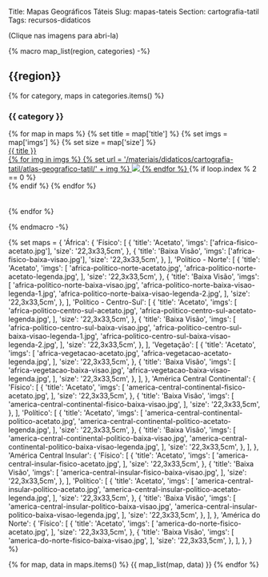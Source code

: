 Title: Mapas Geográficos Táteis
Slug: mapas-tateis
Section: cartografia-tatil
Tags: recursos-didaticos

(Clique nas imagens para abri-la)

{%
    macro map_list(region, categories)
-%}
## {{region}}

{% for category, maps in categories.items() %}

### {{ category }}

<div class="row justify-content-md-center">
{% for map in maps %}
    {% set title = map['title'] %}
    {% set imgs = map['imgs'] %}
    {% set size = map['size'] %}

<a href="{static}{{ url }}" class="col text-center">
    <div class="text-center">{{ title }}</div>
    {% for img in imgs %}
    {% set url = '/materiais/didaticos/cartografia-tatil/atlas-geografico-tatil/' + img %}
    <img src="{static}{{url}}" style="max-width: 50%; object-fit: cover"/>
    {% endfor %}
</a>
{% if loop.index % 2 == 0 %}
<div class="w-100">
</div>
{% endif %}
    {% endfor %}
</div>
<br>
<br>
{% endfor %}

{%
    endmacro
-%}

{%
    set maps = {
        'África': {
            'Físico': [
                {
                    'title': 'Acetato',
                    'imgs': ['africa-fisico-acetato.jpg'],
                    'size': '22,3x33,5cm',
                },
                {
                    'title': 'Baixa Visão',
                    'imgs': ['africa-fisico-baixa-visao.jpg'],
                    'size': '22,3x33,5cm',
                },
            ],
            'Político - Norte': [
                {
                    'title': 'Acetato',
                    'imgs': [
                        'africa-politico-norte-acetato.jpg',
                        'africa-politico-norte-acetato-legenda.jpg',
                    ],
                    'size': '22,3x33,5cm',
                },
                {
                    'title': 'Baixa Visão',
                    'imgs': [
                        'africa-politico-norte-baixa-visao.jpg',
                        'africa-politico-norte-baixa-visao-legenda-1.jpg',
                        'africa-politico-norte-baixa-visao-legenda-2.jpg',
                    ],
                    'size': '22,3x33,5cm',
                },
            ],
            'Político - Centro-Sul': [
                {
                    'title': 'Acetato',
                    'imgs': [
                        'africa-politico-centro-sul-acetato.jpg',
                        'africa-politico-centro-sul-acetato-legenda.jpg',
                    ],
                    'size': '22,3x33,5cm',
                },
                {
                    'title': 'Baixa Visão',
                    'imgs': [
                        'africa-politico-centro-sul-baixa-visao.jpg',
                        'africa-politico-centro-sul-baixa-visao-legenda-1.jpg',
                        'africa-politico-centro-sul-baixa-visao-legenda-2.jpg',
                    ],
                    'size': '22,3x33,5cm',
                },
            ],
            'Vegetação': [
                {
                    'title': 'Acetato',
                    'imgs': [
                        'africa-vegetacao-acetato.jpg',
                        'africa-vegetacao-acetato-legenda.jpg',
                    ],
                    'size': '22,3x33,5cm',
                },
                {
                    'title': 'Baixa Visão',
                    'imgs': [
                        'africa-vegetacao-baixa-visao.jpg',
                        'africa-vegetacao-baixa-visao-legenda.jpg',
                    ],
                    'size': '22,3x33,5cm',
                },
            ],
        },
        'América Central Continental': {
            'Físico': [
                {
                    'title': 'Acetato',
                    'imgs': [
                        'america-central-continental-fisico-acetato.jpg',
                    ],
                    'size': '22,3x33,5cm',
                },
                {
                    'title': 'Baixa Visão',
                    'imgs': [
                        'america-central-continental-fisico-baixa-visao.jpg',
                    ],
                    'size': '22,3x33,5cm',
                },
            ],
            'Político': [
                {
                    'title': 'Acetato',
                    'imgs': [
                        'america-central-continental-politico-acetato.jpg',
                        'america-central-continental-politico-acetato-legenda.jpg',
                    ],
                    'size': '22,3x33,5cm',
                },
                {
                    'title': 'Baixa Visão',
                    'imgs': [
                        'america-central-continental-politico-baixa-visao.jpg',
                        'america-central-continental-politico-baixa-visao-legenda.jpg',
                    ],
                    'size': '22,3x33,5cm',
                },
            ],
        },
        'América Central Insular': {
            'Físico': [
                {
                    'title': 'Acetato',
                    'imgs': [
                        'america-central-insular-fisico-acetato.jpg',
                    ],
                    'size': '22,3x33,5cm',
                },
                {
                    'title': 'Baixa Visão',
                    'imgs': [
                        'america-central-insular-fisico-baixa-visao.jpg',
                    ],
                    'size': '22,3x33,5cm',
                },
            ],
            'Político': [
                {
                    'title': 'Acetato',
                    'imgs': [
                        'america-central-insular-politico-acetato.jpg',
                        'america-central-insular-politico-acetato-legenda.jpg',
                    ],
                    'size': '22,3x33,5cm',
                },
                {
                    'title': 'Baixa Visão',
                    'imgs': [
                        'america-central-insular-politico-baixa-visao.jpg',
                        'america-central-insular-politico-baixa-visao-legenda.jpg',
                    ],
                    'size': '22,3x33,5cm',
                },
            ],
        },
        'América do Norte': {
            'Físico': [
                {
                    'title': 'Acetato',
                    'imgs': [
                        'america-do-norte-fisico-acetato.jpg',
                    ],
                    'size': '22,3x33,5cm',
                },
                {
                    'title': 'Baixa Visão',
                    'imgs': [
                        'america-do-norte-fisico-baixa-visao.jpg',
                    ],
                    'size': '22,3x33,5cm',
                },
            ],
        },
    }
%}

{% for map, data in maps.items() %}
{{ map_list(map, data) }}
{% endfor %}

